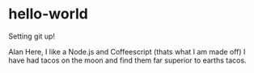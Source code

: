 # hello-world
Setting git up!

Alan Here, I like a Node.js and Coffeescript (thats what I am made off)
I have had tacos on the moon and find them far superior to earths tacos.
